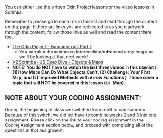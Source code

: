 You can either use the written Odin Project lessons or the video lessons in Scrimba.

Remember to please go to each link in this list and read through the content on that page. If there are links you are redirected to as you read/work through the content, follow those links as well and read the content there too.

- [The Odin Project – Fundamentals Part 5](https://www.theodinproject.com/lessons/foundations-fundamentals-part-5)
  - You can skip the section on Intermediate/advanced array magic as we'll be looking at that next week!
- [V2 Scrimba - JS Deep Dive - Objects & Maps](https://v2.scrimba.com/javascript-deep-dive-c0a/~015)
- **NOTE: You do NOT have to watch the last three videos in this playlist ( (1) How Maps Can Do What Objects Can't, (2) Challenge: Your First Map, and (3) Improved Methods with Arrow Functions ). Those cover a topic that will NOT be covered in this lesson (i.e. Map).**

## NOTE ABOUT YOUR CODING ASSIGNMENT:
During the beginning of class we switched from replit to codesandbox.  Because of this switch, we did not have to combine weeks 2 and 3 into one assignment.  Please click on the link to your coding assignment in the Coding Assignment section below, and proceed with completing all of the questions in that assignment.
